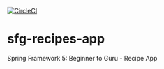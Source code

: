 [![CircleCI](https://circleci.com/gh/milunradonjic/sfg-recipes-app/tree/master.svg?style=svg)](https://circleci.com/gh/milunradonjic/sfg-recipes-app/tree/master)
# sfg-recipes-app
Spring Framework 5: Beginner to Guru - Recipe App
